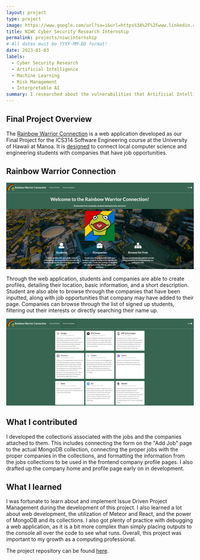 ```yaml
---
layout: project
type: project
image: https://www.google.com/url?sa=i&url=https%3A%2F%2Fwww.linkedin.com%2Fcompany%2Fnaval-information-warfare-center-pacific&psig=AOvVaw2zEmn90PQN_sCJZ2YyLoh7&ust=1689813584801000&source=images&cd=vfe&opi=89978449&ved=0CBAQjRxqFwoTCNjZnKXEmYADFQAAAAAdAAAAABAE
title: NIWC Cyber Security Research Internship
permalink: projects/niwcinternship
# All dates must be YYYY-MM-DD format!
date: 2023-01-03
labels:
  - Cyber Security Research
  - Artificial Intelligence
  - Machine Learning
  - Risk Management
  - Interpretable AI
summary: I researched about the vulnerabilities that Artificial Intelligence would have within the context of Cyber Security.
---
```


## Final Project Overview

The [Rainbow Warrior Connection](http://159.89.232.121/#/) is a web application developed as our Final Project for the ICS314 Software Engineering course at the University of Hawaii at Manoa. It is [designed](https://courses.ics.hawaii.edu/ics314s22/morea/final-project/reading-project-company-connector.html) to connect local computer science and engineering students with companies that have job opportunities. 

## Rainbow Warrior Connection

<img class ="ui image" src="/images/rainbowwarriorconnection-homepage.png">

Through the web application, students and companies are able to create profiles, detailing their location, basic information, and a short description. Student are also able to browse through the companies that have been inputted, along with job opportunities that company may have added to their page. Companies can browse through the list of signed up students, filtering out their interests or directly searching their name up.

<img class ="ui image" src="/images/rainbowwarriorconnection-browse-companies.png">

## What I contributed

I developed the collections associated with the jobs and the companies attached to them. This includes connecting the form on the "Add Job" page to the actual MongoDB collection, connecting the proper jobs with the proper companies in the collections, and formatting the information from the jobs collections to be used in the frontend company profile pages. I also drafted up the company home and profile page early on in development.

## What I learned

I was fortunate to learn about and implement Issue Driven Project Management during the development of this project. I also learned a lot about web development, the utilization of Meteor and React, and the power of MongoDB and its collections. I also got plenty of practice with debugging a web application, as it is a bit more complex than simply placing outputs to the console all over the code to see what runs. Overall, this project was important to my growth as a computing professional.

The project repository can be found [here](https://github.com/rainbowwarriorconnection).
